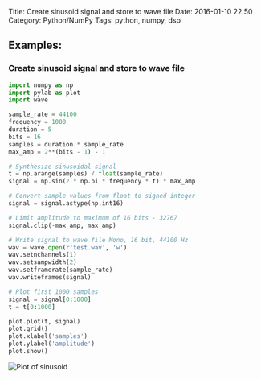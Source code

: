 Title: Create sinusoid signal and store to wave file
Date: 2016-01-10 22:50
Category: Python/NumPy
Tags: python, numpy, dsp

Examples:
---------

### Create sinusoid signal and store to wave file

```python
import numpy as np
import pylab as plot
import wave

sample_rate = 44100
frequency = 1000
duration = 5
bits = 16
samples = duration * sample_rate
max_amp = 2**(bits - 1) - 1

# Synthesize sinusoidal signal
t = np.arange(samples) / float(sample_rate)
signal = np.sin(2 * np.pi * frequency * t) * max_amp

# Convert sample values from float to signed integer
signal = signal.astype(np.int16)

# Limit amplitude to maximum of 16 bits - 32767
signal.clip(-max_amp, max_amp)

# Write signal to wave file Mono, 16 bit, 44100 Hz
wav = wave.open(r'test.wav', 'w')
wav.setnchannels(1)
wav.setsampwidth(2)
wav.setframerate(sample_rate)
wav.writeframes(signal)

# Plot first 1000 samples
signal = signal[0:1000]
t = t[0:1000]

plot.plot(t, signal)
plot.grid()
plot.xlabel('samples')
plot.ylabel('amplitude')
plot.show()
```

![Plot of sinusoid]({filename}/images/numpy-synthetize-sinusoid.gif)
